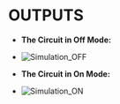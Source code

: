 # OUTPUTS

*  __The Circuit in Off Mode:__

  *  ![Simulation_OFF](https://user-images.githubusercontent.com/102242702/164510394-fabb3a24-c5ee-4a5a-828d-30d24ccd7165.PNG)

*  __The Circuit in On Mode:__

  *  ![Simulation_ON](https://user-images.githubusercontent.com/102242702/164510510-2434ecbf-0bb9-4e10-bdc2-a20d07687bca.PNG)
